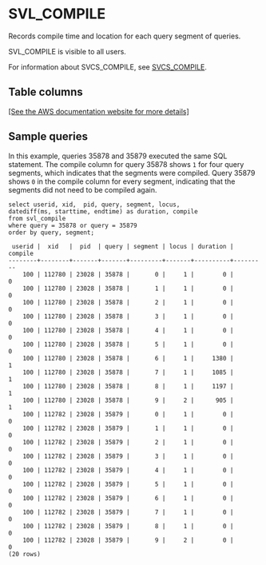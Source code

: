 # SVL\_COMPILE<a name="r_SVL_COMPILE"></a>

Records compile time and location for each query segment of queries\.

SVL\_COMPILE is visible to all users\.

For information about SVCS\_COMPILE, see [SVCS\_COMPILE](r_SVCS_COMPILE.md)\.

## Table columns<a name="r_SVL_COMPILE-table-rows"></a>

[\[See the AWS documentation website for more details\]](http://docs.aws.amazon.com/redshift/latest/dg/r_SVL_COMPILE.html)

## Sample queries<a name="r_SVL_COMPILE-sample-queries"></a>

In this example, queries 35878 and 35879 executed the same SQL statement\. The compile column for query 35878 shows `1` for four query segments, which indicates that the segments were compiled\. Query 35879 shows `0` in the compile column for every segment, indicating that the segments did not need to be compiled again\.

```
select userid, xid,  pid, query, segment, locus,  
datediff(ms, starttime, endtime) as duration, compile 
from svl_compile 
where query = 35878 or query = 35879
order by query, segment;

 userid |  xid   |  pid  | query | segment | locus | duration | compile
--------+--------+-------+-------+---------+-------+----------+---------
    100 | 112780 | 23028 | 35878 |       0 |     1 |        0 |       0
    100 | 112780 | 23028 | 35878 |       1 |     1 |        0 |       0
    100 | 112780 | 23028 | 35878 |       2 |     1 |        0 |       0
    100 | 112780 | 23028 | 35878 |       3 |     1 |        0 |       0
    100 | 112780 | 23028 | 35878 |       4 |     1 |        0 |       0
    100 | 112780 | 23028 | 35878 |       5 |     1 |        0 |       0
    100 | 112780 | 23028 | 35878 |       6 |     1 |     1380 |       1
    100 | 112780 | 23028 | 35878 |       7 |     1 |     1085 |       1
    100 | 112780 | 23028 | 35878 |       8 |     1 |     1197 |       1
    100 | 112780 | 23028 | 35878 |       9 |     2 |      905 |       1
    100 | 112782 | 23028 | 35879 |       0 |     1 |        0 |       0
    100 | 112782 | 23028 | 35879 |       1 |     1 |        0 |       0
    100 | 112782 | 23028 | 35879 |       2 |     1 |        0 |       0
    100 | 112782 | 23028 | 35879 |       3 |     1 |        0 |       0
    100 | 112782 | 23028 | 35879 |       4 |     1 |        0 |       0
    100 | 112782 | 23028 | 35879 |       5 |     1 |        0 |       0
    100 | 112782 | 23028 | 35879 |       6 |     1 |        0 |       0
    100 | 112782 | 23028 | 35879 |       7 |     1 |        0 |       0
    100 | 112782 | 23028 | 35879 |       8 |     1 |        0 |       0
    100 | 112782 | 23028 | 35879 |       9 |     2 |        0 |       0
(20 rows)
```